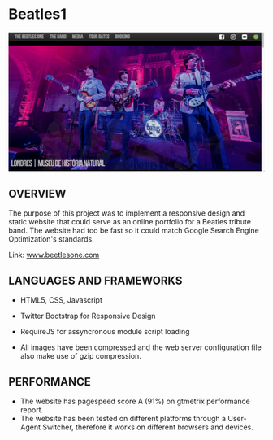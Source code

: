 # Beatles1

![Screenshot 1](img/img1.png)

OVERVIEW
--------------------------------------------------
The purpose of this project was to implement a responsive design and static website that could serve as an online portfolio for a Beatles tribute band. The website had too be fast so it could match Google Search Engine Optimization's standards.

Link: www.beetlesone.com

LANGUAGES AND FRAMEWORKS
--------------------------------------------------
* HTML5, CSS, Javascript
* Twitter Bootstrap for Responsive Design
* RequireJS for assyncronous module script loading

* All images have been compressed and the web server configuration file also make use of gzip compression.

PERFORMANCE
--------------------------------------------------
* The website has pagespeed score A (91%) on gtmetrix performance report.
* The website has been tested on different platforms through a User-Agent Switcher, therefore it works on different browsers and devices.